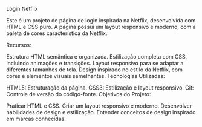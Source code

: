 Login Netflix 

Este é um projeto de página de login inspirada na Netflix, desenvolvida com HTML e CSS puro. A página possui um layout responsivo e moderno, com a paleta de cores característica da Netflix.

Recursos:

Estrutura HTML semântica e organizada.
Estilização completa com CSS, incluindo animações e transições.
Layout responsivo para se adaptar a diferentes tamanhos de tela.
Design inspirado no estilo da Netflix, com cores e elementos visuais semelhantes.
Tecnologias Utilizadas:

HTML5: Estruturação da página.
CSS3: Estilização e layout responsivo.
Git: Controle de versão do código-fonte.
Objetivos do Projeto:

Praticar HTML e CSS.
Criar um layout responsivo e moderno.
Desenvolver habilidades de design e estilização.
Entender conceitos de design inspirado em marcas conhecidas.
